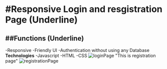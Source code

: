 #Responsive Login and resgistration Page (Underline)
==================
##Functions (Underline)
-----------------
-Responsive
-Friendly UI
-Authentication without using any Database
**Technologies**
-Javascript
-HTML
-CSS
![loginPage](https://github.com/KeshavJha1310/login-Reg-page/assets/124581153/7fe28d15-d346-454f-99d3-a663771e85e8)
"This is registration page"
![registrationPage](https://github.com/KeshavJha1310/login-Reg-page/assets/124581153/510831cf-a5d5-461f-b1cf-e73e06856964)
